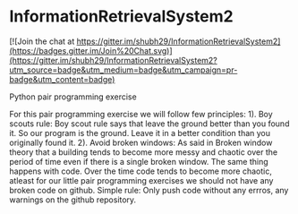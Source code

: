 # InformationRetrievalSystem2

[![Join the chat at https://gitter.im/shubh29/InformationRetrievalSystem2](https://badges.gitter.im/Join%20Chat.svg)](https://gitter.im/shubh29/InformationRetrievalSystem2?utm_source=badge&utm_medium=badge&utm_campaign=pr-badge&utm_content=badge)




Python pair programming exercise

For this pair programming exercise we will follow few principles: 
1). Boy scouts rule: 
Boy scout rule says that leave the ground better than you found it. So our program is the ground. 
Leave it in a better condition than you originally found it. 
2). Avoid broken windows: 
As said in Broken window theory that a building tends to become more messy and chaotic over the 
period of time even if there is a single broken window. The same thing happens with code. Over 
the time code tends to become more chaotic, atleast for our little pair programming exercises 
we should not have any broken code on github. Simple rule: Only push code without any errros, 
any warnings on the github repository.



